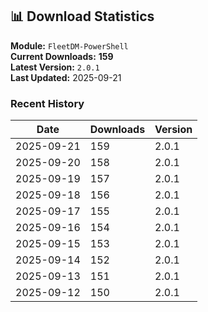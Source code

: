 ## 📊 Download Statistics

**Module:** `FleetDM-PowerShell`  
**Current Downloads:** **159**  
**Latest Version:** `2.0.1`  
**Last Updated:** 2025-09-21

### Recent History

| Date | Downloads | Version |
|------|-----------|---------|
| 2025-09-21 | 159 | 2.0.1 |
| 2025-09-20 | 158 | 2.0.1 |
| 2025-09-19 | 157 | 2.0.1 |
| 2025-09-18 | 156 | 2.0.1 |
| 2025-09-17 | 155 | 2.0.1 |
| 2025-09-16 | 154 | 2.0.1 |
| 2025-09-15 | 153 | 2.0.1 |
| 2025-09-14 | 152 | 2.0.1 |
| 2025-09-13 | 151 | 2.0.1 |
| 2025-09-12 | 150 | 2.0.1 |
